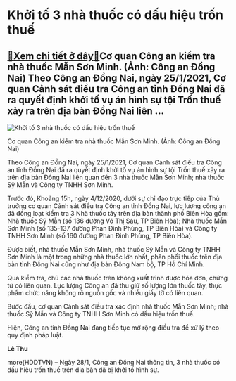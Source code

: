 Khởi tố 3 nhà thuốc có dấu hiệu trốn thuế
=========================================

[:gift:Xem chi tiết ở đây:gift:](https://hddtvn.com/khoi-to-3-nha-thuoc-co-dau-hieu-tron-thue/)Cơ quan Công an kiểm tra nhà thuốc Mẫn Sơn Minh. (Ảnh: Công an Đồng Nai) Theo Công an Đồng Nai, ngày 25/1/2021, Cơ quan Cảnh sát điều tra Công an tỉnh Đồng Nai đã ra quyết định khởi tố vụ án hình sự tội Trốn thuế xảy ra trên địa bàn Đồng Nai liên …
--------------------------------------------------------------------------------------------------------------------------------------------------------------------------------------------------------------------------------------------------------





![Khởi tố 3 nhà thuốc có dấu hiệu trốn thuế](https://hddtvn.com/wp-content/uploads/2021/01/3752_2021-01-28.00-52-53.jpg "Khởi tố 3 nhà thuốc có dấu hiệu trốn thuế")


Cơ quan Công an kiểm tra nhà thuốc Mẫn Sơn Minh. (Ảnh: Công an Đồng Nai)



Theo Công an Đồng Nai, ngày 25/1/2021, Cơ quan Cảnh sát điều tra Công an tỉnh Đồng Nai đã ra quyết định khởi tố vụ án hình sự tội Trốn thuế xảy ra trên địa bàn Đồng Nai liên quan đến 3 nhà thuốc Mẫn Sơn Minh; nhà thuốc Sỹ Mẫn và Công ty TNHH Sơn Minh.


Trước đó, Khoảng 15h, ngày 4/12/2020, dưới sự chỉ đạo trực tiếp của Thủ trưởng cơ quan Cảnh sát điều tra Công an tỉnh Đồng Nai, lực lượng công an đã đồng loạt kiểm tra 3 Nhà thuốc tây trên địa bàn thành phố Biên Hòa gồm: Nhà thuốc Sỹ Mẫn (số 136 đường Võ Thị Sáu, TP Biên Hòa); Nhà thuốc Mẫn Sơn Minh (số 135-137 đường Phan Đình Phùng, TP Biên Hòa) và Công ty TNHH Sơn Minh (số 160 đường Phan Đình Phùng, TP Biên Hòa).


Được biết, nhà thuốc Mẫn Sơn Minh, nhà thuốc Sỹ Mẫn và Công ty TNHH Sơn Minh là một trong những nhà thuốc lớn nhất, phân phối thuốc trên địa bàn tỉnh Đồng Nai cũng như địa bàn Đông Nam bộ, TP Hồ Chí Minh.


Qua kiểm tra, chủ các nhà thuốc trên không xuất trình được hóa đơn, chứng từ có liên quan. Lực lượng Công an đã thu giữ số lượng lớn thuốc tây, thực phẩm chức năng không rõ nguồn gốc và nhiều giấy tờ có liên quan.


Bước đầu, cơ quan Cảnh sát điều tra xác định nhà thuốc Mẫn Sơn Minh; nhà thuốc Sỹ Mẫn và Công ty TNHH Sơn Minh có dấu hiệu trốn thuế.


Hiện, Công an tỉnh Đồng Nai đang tiếp tục mở rộng điều tra để xử lý theo quy định pháp luật.




**Lê Thu**



more(HDDTVN) – Ngày 28/1, Công an Đồng Nai thông tin, 3 nhà thuốc có dấu hiệu trốn thuế trên địa bàn đã bị khởi tố hình sự.

